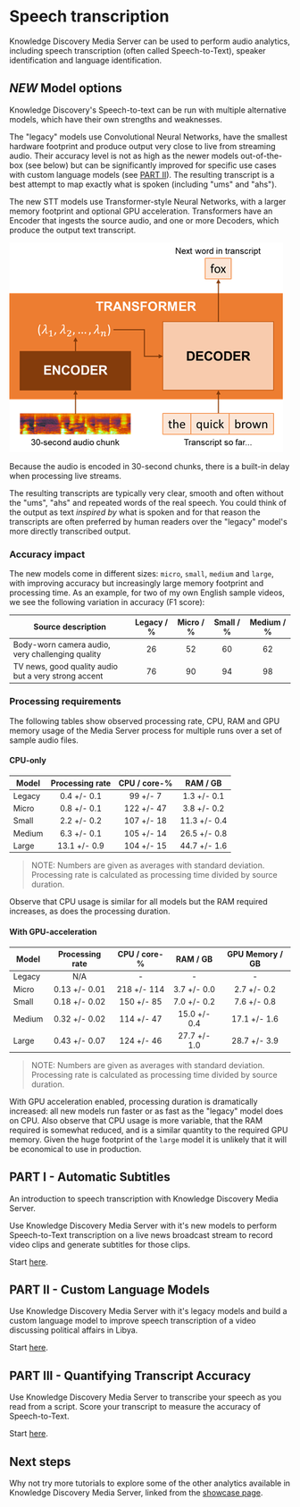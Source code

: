 # Speech transcription

Knowledge Discovery Media Server can be used to perform audio analytics, including speech transcription (often called Speech-to-Text), speaker identification and language identification.

## *NEW* Model options

Knowledge Discovery's Speech-to-text can be run with multiple alternative models, which have their own strengths and weaknesses.

The "legacy" models use Convolutional Neural Networks, have the smallest hardware footprint and produce output very close to live from streaming audio.  Their accuracy level is not as high as the newer models out-of-the-box (see below) but can be significantly improved for specific use cases with custom language models (see [PART II](#part-ii---custom-language-models)).  The resulting transcript is a best attempt to map exactly what is spoken (including "ums" and "ahs").

The new STT models use Transformer-style Neural Networks, with a larger memory footprint and optional GPU acceleration.  Transformers have an Encoder that ingests the source audio, and one or more Decoders, which produce the output text transcript.

![transformer-stt](./figs/transformer-stt.png)

Because the audio is encoded in 30-second chunks, there is a built-in delay when processing live streams.

The resulting transcripts are typically very clear, smooth and often without the "ums", "ahs" and repeated words of the real speech.  You could think of the output as text *inspired by* what is spoken and for that reason the transcripts are often preferred by human readers over the "legacy" model's more directly transcribed output.

### Accuracy impact

The new models come in different sizes: `micro`, `small`, `medium` and `large`, with improving accuracy but increasingly large memory footprint and processing time.  As an example, for two of my own English sample videos, we see the following variation in accuracy (F1 score):

Source description | Legacy / % | Micro / % | Small / % | Medium / %
--- | :---: | :---: | :---: | :---:
Body-worn camera audio, very challenging quality | 26 | 52 | 60 | 62
TV news, good quality audio but a very strong accent | 76 | 90 | 94 | 98

### Processing requirements

The following tables show observed processing rate, CPU, RAM and GPU memory usage of the Media Server process for multiple runs over a set of sample audio files.

#### CPU-only

Model | Processing rate | CPU / core-% | RAM / GB
--- | :---: | :---: | :---:
Legacy | 0.4 +/- 0.1 | 99 +/- 7 | 1.3 +/- 0.1
Micro | 0.8 +/- 0.1 | 122 +/- 47 | 3.8 +/- 0.2
Small | 2.2 +/- 0.2 | 107 +/- 18 | 11.3 +/- 0.4
Medium | 6.3 +/- 0.1 | 105 +/- 14 | 26.5 +/- 0.8
Large | 13.1 +/- 0.9 | 104 +/- 15 | 44.7 +/- 1.6

> NOTE: Numbers are given as averages with standard deviation.  Processing rate is calculated as processing time divided by source duration.

Observe that CPU usage is similar for all models but the RAM required increases, as does the processing duration.

#### With GPU-acceleration

Model | Processing rate | CPU / core-% | RAM / GB | GPU Memory / GB
--- | :---: | :---: | :---: | :---:
Legacy | N/A | - | - | -
Micro | 0.13 +/- 0.01 | 218 +/- 114 | 3.7 +/- 0.0 | 2.7 +/- 0.2
Small | 0.18 +/- 0.02 | 150 +/- 85 | 7.0 +/- 0.2 | 7.6 +/- 0.8
Medium | 0.32 +/- 0.02 | 114 +/- 47 | 15.0 +/- 0.4 | 17.1 +/- 1.6
Large | 0.43 +/- 0.07 | 124 +/- 46 | 27.7 +/- 1.0 | 28.7 +/- 3.9

> NOTE: Numbers are given as averages with standard deviation.  Processing rate is calculated as processing time divided by source duration.

With GPU acceleration enabled, processing duration is dramatically increased: all new models run faster or as fast as the "legacy" model does on CPU.  Also observe that CPU usage is more variable, that the RAM required is somewhat reduced, and is a similar quantity to the required GPU memory.  Given the huge footprint of the `large` model it is unlikely that it will be economical to use in production.

## PART I - Automatic Subtitles

An introduction to speech transcription with Knowledge Discovery Media Server.

Use Knowledge Discovery Media Server with it's new models to perform Speech-to-Text transcription on a live news broadcast stream to record video clips and generate subtitles for those clips.

Start [here](./PART_I.md).

## PART II - Custom Language Models

Use Knowledge Discovery Media Server with it's legacy models and build a custom language model to improve speech transcription of a video discussing political affairs in Libya.

Start [here](./PART_II.md).

## PART III - Quantifying Transcript Accuracy

Use Knowledge Discovery Media Server to transcribe your speech as you read from a script.  Score your transcript to measure the accuracy of Speech-to-Text.

Start [here](./PART_III.md).

## Next steps

Why not try more tutorials to explore some of the other analytics available in Knowledge Discovery Media Server, linked from the [showcase page](../README.md).
